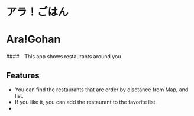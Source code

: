 # アラ！ごはん
# Ara!Gohan 



####　This app shows restaurants around you


## Features

* You can find the restaurants that are order by disctance from Map, and list.
* If you like it, you can add the restaurant to the favorite list.
* 


